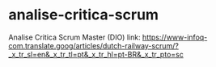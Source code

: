 # analise-critica-scrum
Analise Critica Scrum Master (DIO)
 link: https://www-infoq-com.translate.goog/articles/dutch-railway-scrum/?_x_tr_sl=en&_x_tr_tl=pt&_x_tr_hl=pt-BR&_x_tr_pto=sc
